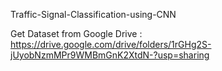 Traffic-Signal-Classification-using-CNN

Get Dataset from Google Drive : https://drive.google.com/drive/folders/1rGHg2S-jUyobNzmMPr9WMBmGnK2XtdN-?usp=sharing


